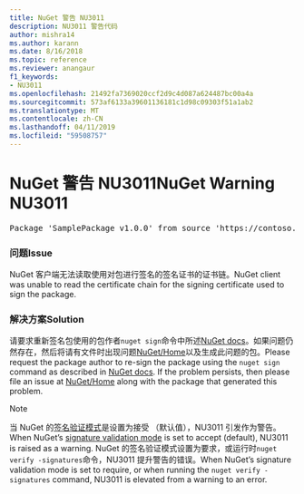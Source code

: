 ```yaml
---
title: NuGet 警告 NU3011
description: NU3011 警告代码
author: mishra14
ms.author: karann
ms.date: 8/16/2018
ms.topic: reference
ms.reviewer: anangaur
f1_keywords:
- NU3011
ms.openlocfilehash: 21492fa7369020ccf2d9c4d087a624487bc00a4a
ms.sourcegitcommit: 573af6133a39601136181c1d98c09303f51a1ab2
ms.translationtype: MT
ms.contentlocale: zh-CN
ms.lasthandoff: 04/11/2019
ms.locfileid: "59508757"
---
```

# <a name="nuget-warning-nu3011"></a><span data-ttu-id="52e8f-103">NuGet 警告 NU3011</span><span class="sxs-lookup"><span data-stu-id="52e8f-103">NuGet Warning NU3011</span></span>

<pre>Package 'SamplePackage v1.0.0' from source 'https://contoso.com/index.json': The primary signature is invalid.</pre>

### <a name="issue"></a><span data-ttu-id="52e8f-104">问题</span><span class="sxs-lookup"><span data-stu-id="52e8f-104">Issue</span></span>

<span data-ttu-id="52e8f-105">NuGet 客户端无法读取使用对包进行签名的签名证书的证书链。</span><span class="sxs-lookup"><span data-stu-id="52e8f-105">NuGet client was unable to read the certificate chain for the signing certificate used to sign the package.</span></span>


### <a name="solution"></a><span data-ttu-id="52e8f-106">解决方案</span><span class="sxs-lookup"><span data-stu-id="52e8f-106">Solution</span></span>

<span data-ttu-id="52e8f-107">请要求重新签名包使用的包作者`nuget sign`命令中所述[NuGet docs](https://docs.microsoft.com/en-us/nuget/create-packages/sign-a-package)。如果问题仍然存在，然后将请有文件时出现问题[NuGet/Home](https://github.com/NuGet/Home/issues)以及生成此问题的包。</span><span class="sxs-lookup"><span data-stu-id="52e8f-107">Please request the package author to re-sign the package using the `nuget sign` command as described in [NuGet docs](https://docs.microsoft.com/en-us/nuget/create-packages/sign-a-package). If the problem persists, then please file an issue at [NuGet/Home](https://github.com/NuGet/Home/issues) along with the package that generated this problem.</span></span>


> [!Note]
> <span data-ttu-id="52e8f-108">当 NuGet 的[签名验证模式](https://docs.microsoft.com/en-us/nuget/consume-packages/installing-signed-packages#configure-package-signature-requirements)是设置为接受 （默认值），NU3011 引发作为警告。</span><span class="sxs-lookup"><span data-stu-id="52e8f-108">When NuGet’s [signature validation mode](https://docs.microsoft.com/en-us/nuget/consume-packages/installing-signed-packages#configure-package-signature-requirements) is set to accept (default), NU3011 is raised as a warning.</span></span> <span data-ttu-id="52e8f-109">NuGet 的签名验证模式设置为要求，或运行时`nuget verify -signatures`命令，NU3011 提升警告的错误。</span><span class="sxs-lookup"><span data-stu-id="52e8f-109">When NuGet’s signature validation mode is set to require, or when running the `nuget verify -signatures` command, NU3011 is elevated from a warning to an error.</span></span> 
